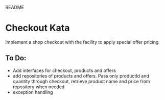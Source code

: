 ﻿README

# Checkout Kata
Implement a shop checkout with the facility to apply special offer pricing.

## To Do:
- Add interfaces for checkout, products and offers
- add repositories of products and offers. Pass only productId and quantity through checkout, retrieve product name and price from repository when needed
- exception handling
